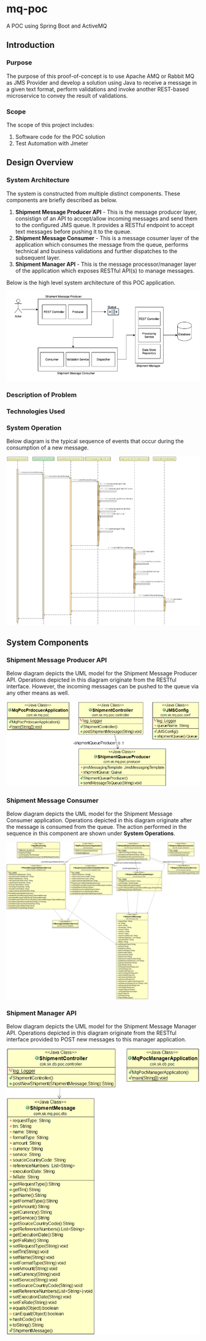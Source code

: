 # mq-poc
A POC using Spring Boot and ActiveMQ

## Introduction
### Purpose
The purpose of this proof-of-concept is to use Apache AMQ or Rabbit MQ as JMS Provider and develop a solution using Java to receive a message in a given text format, perform validations and invoke another REST-based microservice to convey the result of validations.
### Scope
The scope of this project includes:

1. Software code for the POC solution
2. Test Automation with Jmeter

## Design Overview
### System Architecture
The system is constructed from multiple distinct components. These components are briefly described as below.

1. **Shipment Message Producer API** - This is the message producer layer, consistign of an API to accept/allow incoming messages and send them to the configured JMS queue. It provides a RESTful endpoint to accept text messages before pushing it to the queue.
2. **Shipment Message Consumer** - This is a message cosumer layer of the application which consumes the message from the queue, performs technical and business validations and further dispatches to the subsequent layer.
3. **Shipment Manager API** - This is the message processor/manager layer of the application which exposes RESTful API(s) to manage messages.

Below is the high level system architecture of this POC application.

![High Level Design](https://github.com/shishir-insane/mq-poc/blob/master/images/hld.png?raw=true)
### Description of Problem
### Technologies Used


### System Operation
Below diagram is the typical sequence of events that occur during the consumption of a new message.

![New message consumption sequence diagram](https://github.com/shishir-insane/mq-poc/blob/master/images/processConsumedMessage-seq.png?raw=true)

## System Components
### Shipment Message Producer API
Below diagram depicts the UML model for the Shipment Message Producer API. Operations depicted in this diagram originate from the RESTful interface. However, the incoming messages can be pushed to the queue via any other means as well. 

![Producer Class Diagram](https://github.com/shishir-insane/mq-poc/blob/master/images/producer-class-diagram.png?raw=true)

### Shipment Message Consumer
Below diagram depicts the UML model for the Shipment Message Consumer application. Operations depicted in this diagram originate after the message is consumed from the queue. The action performed in the sequence in this component are shown under **System Operations**.

![Consumer Class Diagram](https://github.com/shishir-insane/mq-poc/blob/master/images/consumer-class-diagram.png?raw=true)

### Shipment Manager API
Below diagram depicts the UML model for the Shipment Message Manager API. Operations depicted in this diagram originate from the RESTful interface provided to POST new messages to this manager application.

![Manager Class Diagram](https://github.com/shishir-insane/mq-poc/blob/master/images/manager-class-diagram.png?raw=true)